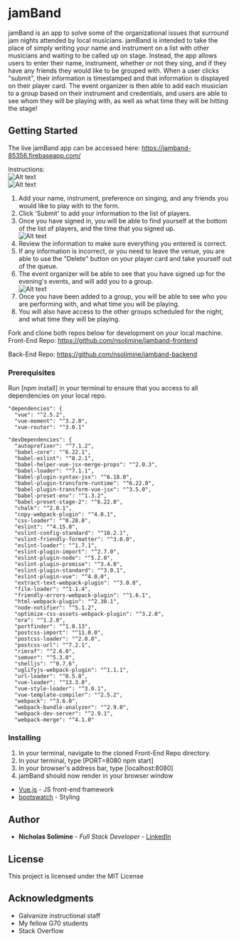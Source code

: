 # jamBand

jamBand is an app to solve some of the organizational issues that surround jam nights attended by local musicians.  jamBand is intended to take the place of simply writing your name and instrument on a list with other musicians and waiting to be called up on stage.  Instead, the app allows users to enter their name, instrument, whether or not they sing, and if they have any friends they would like to be grouped with.  When a user clicks "submit", their information is timestamped and that information is displayed on their player card.  The event organizer is then able to add each musician to a group based on their instrument and credentials, and users are able to see whom they will be playing with, as well as what time they will be hitting the stage!

## Getting Started

The live jamBand app can be accessed here:  https://jamband-85356.firebaseapp.com/

Instructions:<br/>
![Alt text](/screenshots/homeScreen.png?raw=true "homeScreen")<br/>
![Alt text](/screenshots/signInForm.png?raw=true "signInForm")<br/>
1. Add your name, instrument, preference on singing, and any friends you would like to play with to the form.
2. Click 'Submit' to add your information to the list of players.
3. Once you have signed in, you will be able to find yourself at the bottom of the list of players, and the time that you signed up.<br/>
![Alt text](/screenshots/playerCard.png?raw=true "playerCard")<br/>
4. Review the information to make sure everything you entered is correct.
5. If any information is incorrect, or you need to leave the venue, you are able to use the "Delete" button on your player card and take yourself out of the queue.
6. The event organizer will be able to see that you have signed up for the evening's events, and will add you to a group.<br/>
![Alt text](/screenshots/groupCard.png?raw=true "groupCard")<br/>
7. Once you have been added to a group, you will be able to see who you are performing with, and what time you will be playing.
8. You will also have access to the other groups scheduled for the night, and what time they will be playing.<br/>


Fork and clone both repos below for development on your local machine.  
Front-End Repo:
https://github.com/nsolimine/jamband-frontend

Back-End Repo:
https://github.com/nsolimine/jamband-backend

### Prerequisites

Run [npm install] in your terminal to ensure that you access to all dependencies on your local repo.

```
"dependencies": {
  "vue": "^2.5.2",
  "vue-moment": "^3.2.0",
  "vue-router": "^3.0.1"

"devDependencies": {
  "autoprefixer": "^7.1.2",
  "babel-core": "^6.22.1",
  "babel-eslint": "^8.2.1",
  "babel-helper-vue-jsx-merge-props": "^2.0.3",
  "babel-loader": "^7.1.1",
  "babel-plugin-syntax-jsx": "^6.18.0",
  "babel-plugin-transform-runtime": "^6.22.0",
  "babel-plugin-transform-vue-jsx": "^3.5.0",
  "babel-preset-env": "^1.3.2",
  "babel-preset-stage-2": "^6.22.0",
  "chalk": "^2.0.1",
  "copy-webpack-plugin": "^4.0.1",
  "css-loader": "^0.28.0",
  "eslint": "^4.15.0",
  "eslint-config-standard": "^10.2.1",
  "eslint-friendly-formatter": "^3.0.0",
  "eslint-loader": "^1.7.1",
  "eslint-plugin-import": "^2.7.0",
  "eslint-plugin-node": "^5.2.0",
  "eslint-plugin-promise": "^3.4.0",
  "eslint-plugin-standard": "^3.0.1",
  "eslint-plugin-vue": "^4.0.0",
  "extract-text-webpack-plugin": "^3.0.0",
  "file-loader": "^1.1.4",
  "friendly-errors-webpack-plugin": "^1.6.1",
  "html-webpack-plugin": "^2.30.1",
  "node-notifier": "^5.1.2",
  "optimize-css-assets-webpack-plugin": "^3.2.0",
  "ora": "^1.2.0",
  "portfinder": "^1.0.13",
  "postcss-import": "^11.0.0",
  "postcss-loader": "^2.0.8",
  "postcss-url": "^7.2.1",
  "rimraf": "^2.6.0",
  "semver": "^5.3.0",
  "shelljs": "^0.7.6",
  "uglifyjs-webpack-plugin": "^1.1.1",
  "url-loader": "^0.5.8",
  "vue-loader": "^13.3.0",
  "vue-style-loader": "^3.0.1",
  "vue-template-compiler": "^2.5.2",
  "webpack": "^3.6.0",
  "webpack-bundle-analyzer": "^2.9.0",
  "webpack-dev-server": "^2.9.1",
  "webpack-merge": "^4.1.0"
```

### Installing

1.  In your terminal, navigate to the cloned Front-End Repo directory.
2.  In your terminal, type [PORT=8080 npm start]
3.  In your browser's address bar, type [localhost:8080]
4.  jamBand should now render in your browser window


* [Vue.js](https://vuejs.org/) - JS front-end framework
* [bootswatch](https://bootswatch.com/) - Styling


## Author

* **Nicholas Solimine** - *Full Stack Developer* - [LinkedIn](https://www.linkedin.com/in/nsolimine/)


## License

This project is licensed under the MIT License

## Acknowledgments

* Galvanize instructional staff
* My fellow G70 students
* Stack Overflow

